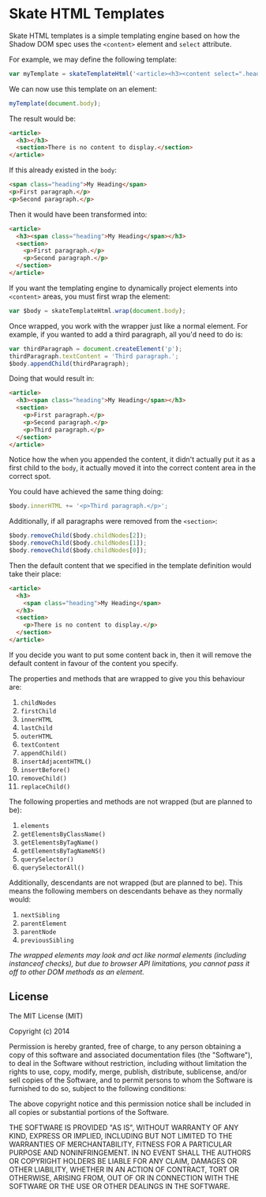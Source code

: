 Skate HTML Templates
====================

Skate HTML templates is a simple templating engine based on how the Shadow DOM spec uses the `<content>` element and `select` attribute.

For example, we may define the following template:

```js
var myTemplate = skateTemplateHtml('<article><h3><content select=".heading"></content></h3><section><content><p>There is no content to display.</p></content></section></article>');
```

We can now use this template on an element:

```js
myTemplate(document.body);
```

The result would be:

```html
<article>
  <h3></h3>
  <section>There is no content to display.</section>
</article>
```

If this already existed in the `body`:

```html
<span class="heading">My Heading</span>
<p>First paragraph.</p>
<p>Second paragraph.</p>
```

Then it would have been transformed into:

```html
<article>
  <h3><span class="heading">My Heading</span></h3>
  <section>
    <p>First paragraph.</p>
    <p>Second paragraph.</p>
  </section>
</article>
```

If you want the templating engine to dynamically project elements into `<content>` areas, you must first wrap the element:

```js
var $body = skateTemplateHtml.wrap(document.body);
```

Once wrapped, you work with the wrapper just like a normal element. For example, if you wanted to add a third paragraph, all you'd need to do is:

```js
var thirdParagraph = document.createElement('p');
thirdParagraph.textContent = 'Third paragraph.';
$body.appendChild(thirdParagraph);

```

Doing that would result in:

```html
<article>
  <h3><span class="heading">My Heading</span></h3>
  <section>
    <p>First paragraph.</p>
    <p>Second paragraph.</p>
    <p>Third paragraph.</p>
  </section>
</article>
```

Notice how the when you appended the content, it didn't actually put it as a first child to the `body`, it actually moved it into the correct content area in the correct spot.

You could have achieved the same thing doing:

```js
$body.innerHTML += '<p>Third paragraph.</p>';
```

Additionally, if all paragraphs were removed from the `<section>`:

```js
$body.removeChild($body.childNodes[2]);
$body.removeChild($body.childNodes[1]);
$body.removeChild($body.childNodes[0]);
```

Then the default content that we specified in the template definition would take their place:

```html
<article>
  <h3>
    <span class="heading">My Heading</span>
  </h3>
  <section>
    <p>There is no content to display.</p>
  </section>
</article>
```

If you decide you want to put some content back in, then it will remove the default content in favour of the content you specify.

The properties and methods that are wrapped to give you this behaviour are:

1. `childNodes`
2. `firstChild`
3. `innerHTML`
4. `lastChild`
5. `outerHTML`
6. `textContent`
7. `appendChild()`
8. `insertAdjacentHTML()`
9. `insertBefore()`
10. `removeChild()`
11. `replaceChild()`

The following properties and methods are not wrapped (but are planned to be):

1. `elements`
2. `getElementsByClassName()`
3. `getElementsByTagName()`
4. `getElementsByTagNameNS()`
5. `querySelector()`
6. `querySelectorAll()`

Additionally, descendants are not wrapped (but are planned to be). This means the following members on descendants behave as they normally would:

1. `nextSibling`
2. `parentElement`
3. `parentNode`
4. `previousSibling`

*The wrapped elements may look and act like normal elements (including instanceof checks), but due to browser API limitations, you cannot pass it off to other DOM methods as an element.*



License
-------

The MIT License (MIT)

Copyright (c) 2014

Permission is hereby granted, free of charge, to any person obtaining a copy
of this software and associated documentation files (the "Software"), to deal
in the Software without restriction, including without limitation the rights
to use, copy, modify, merge, publish, distribute, sublicense, and/or sell
copies of the Software, and to permit persons to whom the Software is
furnished to do so, subject to the following conditions:

The above copyright notice and this permission notice shall be included in
all copies or substantial portions of the Software.

THE SOFTWARE IS PROVIDED "AS IS", WITHOUT WARRANTY OF ANY KIND, EXPRESS OR
IMPLIED, INCLUDING BUT NOT LIMITED TO THE WARRANTIES OF MERCHANTABILITY,
FITNESS FOR A PARTICULAR PURPOSE AND NONINFRINGEMENT. IN NO EVENT SHALL THE
AUTHORS OR COPYRIGHT HOLDERS BE LIABLE FOR ANY CLAIM, DAMAGES OR OTHER
LIABILITY, WHETHER IN AN ACTION OF CONTRACT, TORT OR OTHERWISE, ARISING FROM,
OUT OF OR IN CONNECTION WITH THE SOFTWARE OR THE USE OR OTHER DEALINGS IN
THE SOFTWARE.

